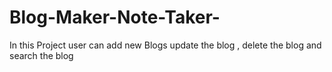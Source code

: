 # Blog-Maker-Note-Taker-
In this Project user can add new Blogs update the blog , delete the blog and search the blog
